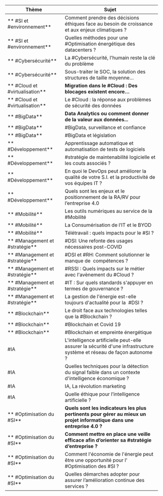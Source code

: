 
| Thème                          | Sujet                                                                                                                   |
| ------------------------------ | ----------------------------------------------------------------------------------------------------------------------- |
| ** #SI et #environnement**     | Comment prendre des décisions éthiques face au besoin de croissance et aux enjeux climatiques ?                         |
| ** #SI et #environnement**     | Quelles méthodes pour une #Optimisation énergétique des datacenters ?                                                   |
| ** #Cybersécurité**            | La #Cybersécurité, l'humain reste la clé du problème                                                                    |
| ** #Cybersécurité**            | Sous-traiter le SOC, la solution des structures de taille moyenne…                                                      |
| ** #Cloud et #virtualisation** | **Migration dans le #Cloud : Des blocages existent encore…**                                                            |
| ** #Cloud et #virtualisation** | Le #Cloud : la réponse aux problèmes de sécurité des données                                                            |
| ** #BigData**                  | **Data Analytics ou comment donner de la valeur aux données...**                                                        |
| ** #BigData**                  | #BigData, surveillance et confiance                                                                                     |
| ** #BigData**                  | #BigData et législation                                                                                                 |
| ** #Développement**            | Apprentissage automatique et automatisation de tests de logiciels                                                       |
| ** #Développement**            | #stratégie de maintenabilité logicielle et les couts associés ?                                                         |
| ** #Développement**            | En quoi le DevOps peut améliorer la qualité de votre S.I. et la productivité de vos équipes IT ?                        |
| ** #Développement**            | Quels sont les enjeux et le positionnement de la RA/RV pour l’entreprise 4.0                                            |
| ** #Mobilité**                 | Les outils numériques au service de la #Mobilité                                                                        |
| ** #Mobilité**                 | La Consumérisation de l’IT et le BYOD                                                                                   |
| ** #Mobilité**                 | Télétravail : quels impacts pour le #SI ?                                                                               |
| ** #Management et #stratégie** | #DSI: Une refonte des usages nécessaires post-COVID                                                                     |
| ** #Management et #stratégie** | #DSI et #RH: Comment solutionner le manque de  compétences ?                                                            |
| ** #Management et #stratégie** | #RSSI : Quels impacts sur le métier avec l'avènement du #Cloud ?                                                        |
| ** #Management et #stratégie** | #IT : Sur quels standards s'appuyer en termes de gouvernance ?                                                          |
| ** #Management et #stratégie** | La gestion de l'énergie est-elle toujours d'actualité pour la  #DSI ?                                                   |
| ** #Blockchain**               | Le droit face aux technologies telles que la #Blockchain ?                                                              |
| ** #Blockchain**               | #Blockchain et Covid 19                                                                                                 |
| ** #Blockchain**               | #Blockchain et empreinte énergétique                                                                                    |
| #IA                            | L'intelligence artificielle peut-elle assurer la sécurité d'une infrastructure système et réseau de façon autonome ?    |
| #IA                            | Quelles techniques pour la détection du signal faible dans un contexte d'intelligence économique ?                      |
| #IA                            | IA, La révolution marketing                                                                                             |
| #IA                            | Quelle éthique pour l’intelligence artificielle ?                                                                       |
| ** #Optimisation du #SI**      | **Quels sont les indicateurs les plus pertinents pour gérer au mieux un projet informatique dans une entreprise 4.0 ?** |
| ** #Optimisation du #SI**      | **Comment mettre en place une veille efficace afin d’orienter sa #stratégie d’entreprise ?**                            |
| ** #Optimisation du #SI**      | Comment l'économie de l'énergie peut être une opportunité pour l' #Optimisation des #SI ?                               |
| ** #Optimisation du #SI**      | Quelles démarches adopter pour assurer l’amélioration continue des services ?                                           |

